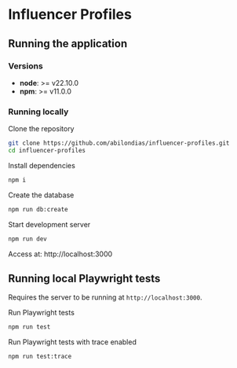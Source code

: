 # Influencer Profiles

## Running the application

### Versions

- **node**: >= v22.10.0
- **npm**: >= v11.0.0

### Running locally

Clone the repository

```sh
git clone https://github.com/abilondias/influencer-profiles.git
cd influencer-profiles
```

Install dependencies

```sh
npm i
```

Create the database

```sh
npm run db:create
```

Start development server

```sh
npm run dev
```

Access at: http://localhost:3000

## Running local Playwright tests

Requires the server to be running at `http://localhost:3000`.

Run Playwright tests

```sh
npm run test
```

Run Playwright tests with trace enabled

```sh
npm run test:trace
```
